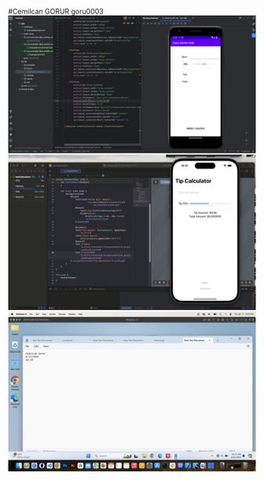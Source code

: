 #Cemilcan GORUR goru0003
![android](./android.png)
![ios](./ios.png) 
![parallels](./parallels.png)
